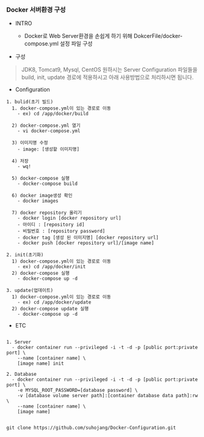 ### Docker 서버환경 구성

+ INTRO
  + Docker로 Web Server환경을 손쉽게 하기 위해 DokcerFile/docker-compose.yml 설정 파일 구성

+ 구성
> JDK8, Tomcat9, Mysql, CentOS
> 원하시는 Server Configuration 파일들을 build, init, update 경로에 적용하시고 아래 사용방법으로 처리하시면 됩니다.

+ Configuration
```
1. bulid(초기 빌드)
  1. docker-compose.yml이 있는 경로로 이동
    - ex) cd /app/docker/build
  
  2) docker-compose.yml 열기
    - vi docker-compose.yml

  3) 이미지명 수정
    - image: [생성할 이미지명]
  
  4) 저장
    - wq!  
    
  5) docker-compose 실행
    - docker-compose build
  
  6) docker image생성 확인
    - docker images
  
  7) docker repository 올리기
    - docker login [docker repository url]
    - 아이디 : [repository id]
    - 비밀번호 : [repository password]
    - docker tag [생성 된 이미지명] [docker repository url]
    - docker push [docker repository url]/[image name]

2. init(초기화)
  1) docker-compose.yml이 있는 경로로 이동
    - ex) cd /app/docker/init
  2) docker-compose 실행
    - docker-compose up -d

3. update(업데이트)
  1) docker-compose.yml이 있는 경로로 이동
    - ex) cd /app/docker/update
  2) docker-compose update 실행
    - docker-compose up -d
```

+ ETC
```

1. Server
  - docker container run --privileged -i -t -d -p [public port:private port] \
    --name [container name] \
    [image name] init

2. Database
  - docker container run --privileged -i -t -d -p [public port:private port] \ 
    -e MYSQL_ROOT_PASSWORD=[database password] \
    -v [database volume server path]:[container database data path]:rw \
    --name [container name] \
    [image name]
    
```


```
git clone https://github.com/suhojang/Docker-Configuration.git
```

